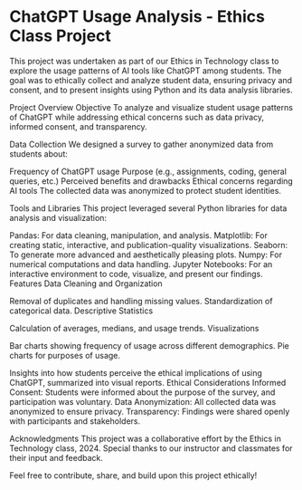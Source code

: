 # ChatGPT Usage Analysis - Ethics Class Project
This project was undertaken as part of our Ethics in Technology class to explore the usage patterns of AI tools like ChatGPT among students. The goal was to ethically collect and analyze student data, ensuring privacy and consent, and to present insights using Python and its data analysis libraries.

Project Overview
Objective
To analyze and visualize student usage patterns of ChatGPT while addressing ethical concerns such as data privacy, informed consent, and transparency.

Data Collection
We designed a survey to gather anonymized data from students about:

Frequency of ChatGPT usage
Purpose (e.g., assignments, coding, general queries, etc.)
Perceived benefits and drawbacks
Ethical concerns regarding AI tools
The collected data was anonymized to protect student identities.

Tools and Libraries
This project leveraged several Python libraries for data analysis and visualization:

Pandas: For data cleaning, manipulation, and analysis.
Matplotlib: For creating static, interactive, and publication-quality visualizations.
Seaborn: To generate more advanced and aesthetically pleasing plots.
Numpy: For numerical computations and data handling.
Jupyter Notebooks: For an interactive environment to code, visualize, and present our findings.
Features
Data Cleaning and Organization

Removal of duplicates and handling missing values.
Standardization of categorical data.
Descriptive Statistics

Calculation of averages, medians, and usage trends.
Visualizations

Bar charts showing frequency of usage across different demographics.
Pie charts for purposes of usage.


Insights into how students perceive the ethical implications of using ChatGPT, summarized into visual reports.
Ethical Considerations
Informed Consent: Students were informed about the purpose of the survey, and participation was voluntary.
Data Anonymization: All collected data was anonymized to ensure privacy.
Transparency: Findings were shared openly with participants and stakeholders.

Acknowledgments
This project was a collaborative effort by the Ethics in Technology class, 2024. Special thanks to our instructor and classmates for their input and feedback.

Feel free to contribute, share, and build upon this project ethically!

